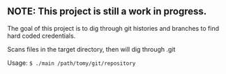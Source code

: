 ## NOTE: This project is still a work in progress.

The goal of this project is to dig through git histories and branches to find hard coded credentials.

Scans files in the target directory, then will dig through .git

Usage:
`$ ./main /path/tomy/git/repository`

